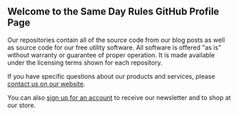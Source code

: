 ## Welcome to the Same Day Rules GitHub Profile Page
Our repositories contain all of the source code from our blog posts as well as source code for our free utility software. All software is offered "as is" without warranty or guarantee of proper operation. It is made available under the licensing terms shown for each repository.

If you have specific questions about our products and services, please [contact us on our website](https://samedayrules.com/contact/).

You can also [sign up for an account](https://samedayrules.com/my-account/) to receive our newsletter and to shop at our store.
